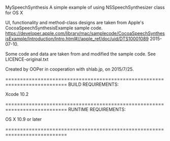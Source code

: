 MySpeechSynthesis
A simple example of using NSSpeechSynthesizer class for OS X

UI, functionality and method-class designs are taken from Apple's CocoaSpeechSynthesisExample sample code.
https://developer.apple.com/library/mac/samplecode/CocoaSpeechSynthesisExample/Introduction/Intro.html#//apple_ref/doc/uid/DTS10001089
2015-07-10.

Some code and data are taken from and modified the sample code. See LICENCE-original.txt

Created by OOPer in cooperation with shlab.jp, on 2015/7/25.


===========================================================================
BUILD REQUIREMENTS:

Xcode 10.2

===========================================================================
RUNTIME REQUIREMENTS:

OS X 10.9 or later

===========================================================================
